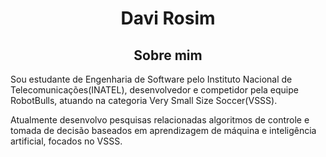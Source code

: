 <h1 align="center"> Davi Rosim </h1>

<h2 align="center"> Sobre mim </h2>

Sou estudante de Engenharia de Software pelo Instituto Nacional de Telecomunicações(INATEL), desenvolvedor e competidor pela equipe RobotBulls, atuando na categoria Very Small Size Soccer(VSSS).

Atualmente desenvolvo pesquisas relacionadas algoritmos de controle e tomada de decisão baseados em aprendizagem de máquina e inteligência artificial, focados no VSSS.
